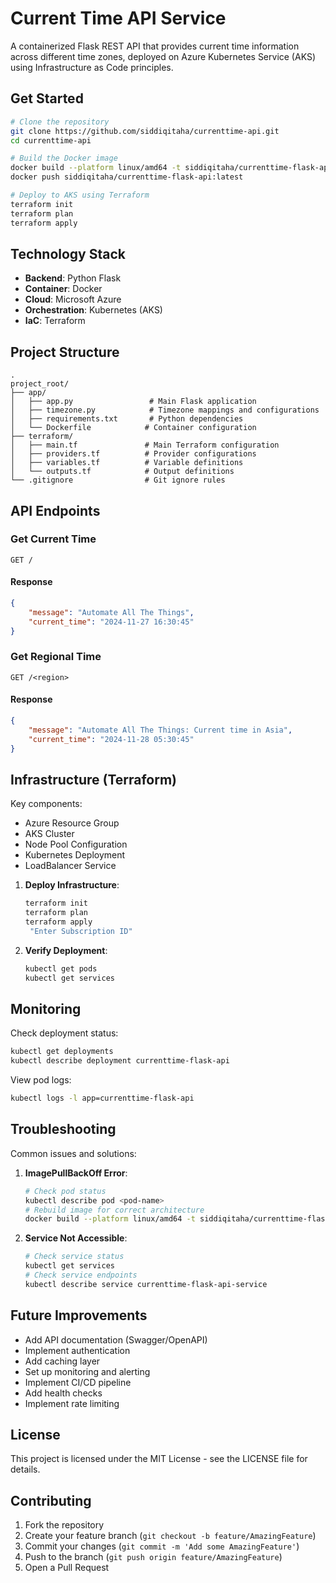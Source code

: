 # Current Time API Service

A containerized Flask REST API that provides current time information across different time zones, deployed on Azure Kubernetes Service (AKS) using Infrastructure as Code principles.

## Get Started

```bash
# Clone the repository
git clone https://github.com/siddiqitaha/currenttime-api.git
cd currenttime-api

# Build the Docker image
docker build --platform linux/amd64 -t siddiqitaha/currenttime-flask-api:latest .
docker push siddiqitaha/currenttime-flask-api:latest

# Deploy to AKS using Terraform
terraform init
terraform plan
terraform apply
```

## Technology Stack

- **Backend**: Python Flask
- **Container**: Docker
- **Cloud**: Microsoft Azure
- **Orchestration**: Kubernetes (AKS)
- **IaC**: Terraform

## Project Structure

```
.
project_root/
├── app/
│   ├── app.py                 # Main Flask application
│   ├── timezone.py            # Timezone mappings and configurations
│   ├── requirements.txt       # Python dependencies
│   └── Dockerfile            # Container configuration
├── terraform/
│   ├── main.tf               # Main Terraform configuration
│   ├── providers.tf          # Provider configurations
│   ├── variables.tf          # Variable definitions
│   └── outputs.tf            # Output definitions
└── .gitignore                # Git ignore rules
```

## API Endpoints

### Get Current Time
```http
GET /
```
#### Response
```json
{
    "message": "Automate All The Things",
    "current_time": "2024-11-27 16:30:45"
}
```

### Get Regional Time
```http
GET /<region>
```
#### Response
```json
{
    "message": "Automate All The Things: Current time in Asia",
    "current_time": "2024-11-28 05:30:45"
}
```

## Infrastructure (Terraform)

Key components:
- Azure Resource Group
- AKS Cluster
- Node Pool Configuration
- Kubernetes Deployment
- LoadBalancer Service


1. **Deploy Infrastructure**:
   ```bash
   terraform init
   terraform plan
   terraform apply
    "Enter Subscription ID"
   ```

2. **Verify Deployment**:
   ```bash
   kubectl get pods
   kubectl get services
   ```

## Monitoring

Check deployment status:
```bash
kubectl get deployments
kubectl describe deployment currenttime-flask-api
```

View pod logs:
```bash
kubectl logs -l app=currenttime-flask-api
```

## Troubleshooting

Common issues and solutions:

1. **ImagePullBackOff Error**:
   ```bash
   # Check pod status
   kubectl describe pod <pod-name>
   # Rebuild image for correct architecture
   docker build --platform linux/amd64 -t siddiqitaha/currenttime-flask-api:latest .
   ```

2. **Service Not Accessible**:
   ```bash
   # Check service status
   kubectl get services
   # Check service endpoints
   kubectl describe service currenttime-flask-api-service
   ```

## Future Improvements

- Add API documentation (Swagger/OpenAPI)
- Implement authentication
- Add caching layer
- Set up monitoring and alerting
- Implement CI/CD pipeline
- Add health checks
- Implement rate limiting

## License

This project is licensed under the MIT License - see the LICENSE file for details.

## Contributing

1. Fork the repository
2. Create your feature branch (`git checkout -b feature/AmazingFeature`)
3. Commit your changes (`git commit -m 'Add some AmazingFeature'`)
4. Push to the branch (`git push origin feature/AmazingFeature`)
5. Open a Pull Request
